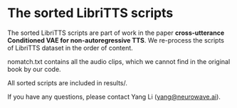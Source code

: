 # The sorted LibriTTS scripts
The sorted LibriTTS scripts are part of work in the paper **cross-utterance Conditioned VAE for non-autoregressive TTS**.
We re-process the scripts of LibriTTS dataset in the order of content.

nomatch.txt contains all the audio clips, which we cannot find in the original book by our code.

All sorted scripts are included in results/. 

If you have any questions, please contact Yang Li (yang@neurowave.ai).